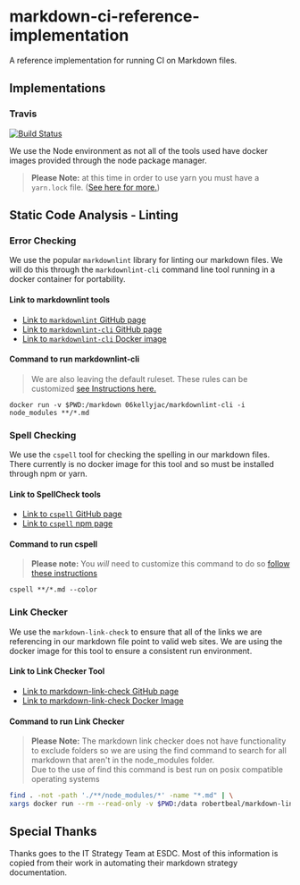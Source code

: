 # markdown-ci-reference-implementation

A reference implementation for running CI on Markdown files.

## Implementations

### Travis 

[![Build Status](https://travis-ci.com/CalvinRodo/markdown-ci-reference-implementation.svg?branch=master)](https://travis-ci.com/CalvinRodo/markdown-ci-reference-implementation)

We use the Node environment as not all of the tools used have docker images
provided through the node package manager.

> **Please Note:** at this time in order to use yarn you must have a `yarn.lock` file. ([See here for more.](https://blog.travis-ci.com/2016-11-21-travis-ci-now-supports-yarn))

## Static Code Analysis - Linting

### Error Checking

We use the popular `markdownlint` library for linting our markdown files. We
will do this through the `markdownlint-cli` command line tool running in a
docker container for portability.

#### Link to markdownlint tools

- [Link to `markdownlint` GitHub page](https://github.com/DavidAnson/markdownlint)
- [Link to `markdownlint-cli` GitHub page](https://github.com/igorshubovych/markdownlint-cli)
- [Link to `markdownlint-cli` Docker image](https://hub.docker.com/r/06kellyjac/markdownlint-cli)

#### Command to run markdownlint-cli

> We are also leaving the default ruleset. These rules can be customized
> [see Instructions here.](https://github.com/igorshubovych/markdownlint-cli#configuration)

`docker run -v $PWD:/markdown 06kellyjac/markdownlint-cli -i node_modules **/*.md`

### Spell Checking

We use the `cspell` tool for checking the spelling in our markdown files.
There currently is no docker image for this tool and so must be installed
through npm or yarn.

#### Link to SpellCheck tools

- [Link to `cspell` GitHub page](https://github.com/streetsidesoftware/cspell)
- [Link to `cspell` npm page](https://www.npmjs.com/package/cspell)

#### Command to run cspell

> **Please note:** You *will* need to customize this command to do so
> [follow these instructions](https://www.npmjs.com/package/cspell)

`cspell **/*.md --color`

### Link Checker

We use the `markdown-link-check` to ensure that all of the links we are
referencing in our markdown file point to valid web sites. We are using
the docker image for this tool to ensure a consistent run environment.

#### Link to Link Checker Tool

- [Link to markdown-link-check GitHub page](https://github.com/tcort/markdown-link-check)
- [Link to markdown-link-check Docker Image](https://hub.docker.com/r/robertbeal/markdown-link-checker/)

#### Command to run Link Checker

> **Please Note:** The markdown link checker does not have functionality to
> exclude folders so we are using the find command to search for all markdown
> that aren't in the node_modules folder.  
> Due to the use of find this command is best run on posix compatible operating
> systems

```bash
find . -not -path './**/node_modules/*' -name "*.md" | \
xargs docker run --rm --read-only -v $PWD:/data robertbeal/markdown-link-checker
```

## Special Thanks

Thanks goes to the IT Strategy Team at ESDC. Most of this information is copied
from their work in automating their markdown strategy documentation.

